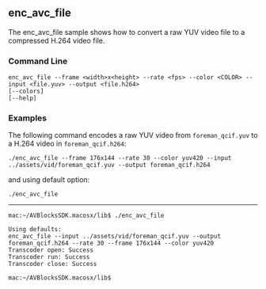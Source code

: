 ## enc_avc_file

The enc_avc_file sample shows how to convert a raw YUV video file to a compressed H.264 video file.  

### Command Line

	enc_avc_file --frame <width>x<height> --rate <fps> --color <COLOR> --input <file.yuv> --output <file.h264>
	[--colors]
	[--help]
 
###	Examples

The following command encodes a raw YUV video from `foreman_qcif.yuv` to a H.264 video in `foreman_qcif.h264`:
	
	./enc_avc_file --frame 176x144 --rate 30 --color yuv420 --input ../assets/vid/foreman_qcif.yuv --output foreman_qcif.h264

and using default option:
	
	./enc_avc_file

***

	mac:~/AVBlocksSDK.macosx/lib$ ./enc_avc_file
	
	Using defaults:
	enc_avc_file --input ../assets/vid/foreman_qcif.yuv --output foreman_qcif.h264 --rate 30 --frame 176x144 --color yuv420
	Transcoder open: Success
	Transcoder run: Success
	Transcoder close: Success

	mac:~/AVBlocksSDK.macosx/lib$ 